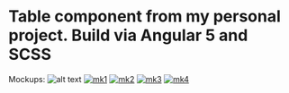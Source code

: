 # Table component from my personal project. Build via Angular 5 and SCSS
Mockups:
![alt text](https://image.ibb.co/hnDoQ0/mk1.jpg)
<a href="https://imgbb.com/"><img src="https://image.ibb.co/hnDoQ0/mk1.jpg" alt="mk1" border="0"></a>
<a href="https://imgbb.com/"><img src="https://image.ibb.co/kkSF50/mk2.jpg" alt="mk2" border="0"></a>
<a href="https://imgbb.com/"><img src="https://image.ibb.co/bvaPyL/mk3.jpg" alt="mk3" border="0"></a>
<a href="https://imgbb.com/"><img src="https://image.ibb.co/ePTzXf/mk4.jpg" alt="mk4" border="0"></a>
